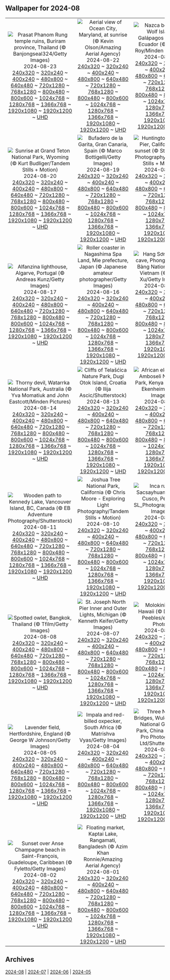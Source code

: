 ## Wallpaper for 2024-08
|      |      |      |
| :----: | :----: | :----: |
|![Prasat Phanom Rung temple ruins, Buriram province, Thailand (© Banjongseal324/Getty Images)](https://www.bing.com/th?id=OHR.PrasatPhanom_ROW3985058133_320x240.jpg)<br />2024-08-23<br />[240x320](https://www.bing.com/th?id=OHR.PrasatPhanom_ROW3985058133_240x320.jpg) ~ [320x240](https://www.bing.com/th?id=OHR.PrasatPhanom_ROW3985058133_320x240.jpg) ~ [400x240](https://www.bing.com/th?id=OHR.PrasatPhanom_ROW3985058133_400x240.jpg) ~ [480x800](https://www.bing.com/th?id=OHR.PrasatPhanom_ROW3985058133_480x800.jpg) ~ [640x480](https://www.bing.com/th?id=OHR.PrasatPhanom_ROW3985058133_640x480.jpg) ~ [720x1280](https://www.bing.com/th?id=OHR.PrasatPhanom_ROW3985058133_720x1280.jpg) ~ [768x1280](https://www.bing.com/th?id=OHR.PrasatPhanom_ROW3985058133_768x1280.jpg) ~ [800x480](https://www.bing.com/th?id=OHR.PrasatPhanom_ROW3985058133_800x480.jpg) ~ [800x600](https://www.bing.com/th?id=OHR.PrasatPhanom_ROW3985058133_800x600.jpg) ~ [1024x768](https://www.bing.com/th?id=OHR.PrasatPhanom_ROW3985058133_1024x768.jpg) ~ [1280x768](https://www.bing.com/th?id=OHR.PrasatPhanom_ROW3985058133_1280x768.jpg) ~ [1366x768](https://www.bing.com/th?id=OHR.PrasatPhanom_ROW3985058133_1366x768.jpg) ~ [1920x1080](https://www.bing.com/th?id=OHR.PrasatPhanom_ROW3985058133_1920x1080.jpg) ~ [1920x1200](https://www.bing.com/th?id=OHR.PrasatPhanom_ROW3985058133_1920x1200.jpg) ~ [UHD](https://www.bing.com/th?id=OHR.PrasatPhanom_ROW3985058133_UHD.jpg)|![Aerial view of Ocean City, Maryland, at sunrise (© Kevin Olson/Amazing Aerial Agency)](https://www.bing.com/th?id=OHR.OceanCityMD_ROW5843835398_320x240.jpg)<br />2024-08-22<br />[240x320](https://www.bing.com/th?id=OHR.OceanCityMD_ROW5843835398_240x320.jpg) ~ [320x240](https://www.bing.com/th?id=OHR.OceanCityMD_ROW5843835398_320x240.jpg) ~ [400x240](https://www.bing.com/th?id=OHR.OceanCityMD_ROW5843835398_400x240.jpg) ~ [480x800](https://www.bing.com/th?id=OHR.OceanCityMD_ROW5843835398_480x800.jpg) ~ [640x480](https://www.bing.com/th?id=OHR.OceanCityMD_ROW5843835398_640x480.jpg) ~ [720x1280](https://www.bing.com/th?id=OHR.OceanCityMD_ROW5843835398_720x1280.jpg) ~ [768x1280](https://www.bing.com/th?id=OHR.OceanCityMD_ROW5843835398_768x1280.jpg) ~ [800x480](https://www.bing.com/th?id=OHR.OceanCityMD_ROW5843835398_800x480.jpg) ~ [800x600](https://www.bing.com/th?id=OHR.OceanCityMD_ROW5843835398_800x600.jpg) ~ [1024x768](https://www.bing.com/th?id=OHR.OceanCityMD_ROW5843835398_1024x768.jpg) ~ [1280x768](https://www.bing.com/th?id=OHR.OceanCityMD_ROW5843835398_1280x768.jpg) ~ [1366x768](https://www.bing.com/th?id=OHR.OceanCityMD_ROW5843835398_1366x768.jpg) ~ [1920x1080](https://www.bing.com/th?id=OHR.OceanCityMD_ROW5843835398_1920x1080.jpg) ~ [1920x1200](https://www.bing.com/th?id=OHR.OceanCityMD_ROW5843835398_1920x1200.jpg) ~ [UHD](https://www.bing.com/th?id=OHR.OceanCityMD_ROW5843835398_UHD.jpg)|![Nazca boobies, Wolf Island, Galápagos Islands, Ecuador (© Tui De Roy/Minden Pictures)](https://www.bing.com/th?id=OHR.NazcaBooby_ROW5704281818_320x240.jpg)<br />2024-08-21<br />[240x320](https://www.bing.com/th?id=OHR.NazcaBooby_ROW5704281818_240x320.jpg) ~ [320x240](https://www.bing.com/th?id=OHR.NazcaBooby_ROW5704281818_320x240.jpg) ~ [400x240](https://www.bing.com/th?id=OHR.NazcaBooby_ROW5704281818_400x240.jpg) ~ [480x800](https://www.bing.com/th?id=OHR.NazcaBooby_ROW5704281818_480x800.jpg) ~ [640x480](https://www.bing.com/th?id=OHR.NazcaBooby_ROW5704281818_640x480.jpg) ~ [720x1280](https://www.bing.com/th?id=OHR.NazcaBooby_ROW5704281818_720x1280.jpg) ~ [768x1280](https://www.bing.com/th?id=OHR.NazcaBooby_ROW5704281818_768x1280.jpg) ~ [800x480](https://www.bing.com/th?id=OHR.NazcaBooby_ROW5704281818_800x480.jpg) ~ [800x600](https://www.bing.com/th?id=OHR.NazcaBooby_ROW5704281818_800x600.jpg) ~ [1024x768](https://www.bing.com/th?id=OHR.NazcaBooby_ROW5704281818_1024x768.jpg) ~ [1280x768](https://www.bing.com/th?id=OHR.NazcaBooby_ROW5704281818_1280x768.jpg) ~ [1366x768](https://www.bing.com/th?id=OHR.NazcaBooby_ROW5704281818_1366x768.jpg) ~ [1920x1080](https://www.bing.com/th?id=OHR.NazcaBooby_ROW5704281818_1920x1080.jpg) ~ [1920x1200](https://www.bing.com/th?id=OHR.NazcaBooby_ROW5704281818_1920x1200.jpg) ~ [UHD](https://www.bing.com/th?id=OHR.NazcaBooby_ROW5704281818_UHD.jpg)|
|![Sunrise at Grand Teton National Park, Wyoming (© Kurt Budliger/Tandem Stills + Motion)](https://www.bing.com/th?id=OHR.TetonSunrise_ROW2956383855_320x240.jpg)<br />2024-08-20<br />[240x320](https://www.bing.com/th?id=OHR.TetonSunrise_ROW2956383855_240x320.jpg) ~ [320x240](https://www.bing.com/th?id=OHR.TetonSunrise_ROW2956383855_320x240.jpg) ~ [400x240](https://www.bing.com/th?id=OHR.TetonSunrise_ROW2956383855_400x240.jpg) ~ [480x800](https://www.bing.com/th?id=OHR.TetonSunrise_ROW2956383855_480x800.jpg) ~ [640x480](https://www.bing.com/th?id=OHR.TetonSunrise_ROW2956383855_640x480.jpg) ~ [720x1280](https://www.bing.com/th?id=OHR.TetonSunrise_ROW2956383855_720x1280.jpg) ~ [768x1280](https://www.bing.com/th?id=OHR.TetonSunrise_ROW2956383855_768x1280.jpg) ~ [800x480](https://www.bing.com/th?id=OHR.TetonSunrise_ROW2956383855_800x480.jpg) ~ [800x600](https://www.bing.com/th?id=OHR.TetonSunrise_ROW2956383855_800x600.jpg) ~ [1024x768](https://www.bing.com/th?id=OHR.TetonSunrise_ROW2956383855_1024x768.jpg) ~ [1280x768](https://www.bing.com/th?id=OHR.TetonSunrise_ROW2956383855_1280x768.jpg) ~ [1366x768](https://www.bing.com/th?id=OHR.TetonSunrise_ROW2956383855_1366x768.jpg) ~ [1920x1080](https://www.bing.com/th?id=OHR.TetonSunrise_ROW2956383855_1920x1080.jpg) ~ [1920x1200](https://www.bing.com/th?id=OHR.TetonSunrise_ROW2956383855_1920x1200.jpg) ~ [UHD](https://www.bing.com/th?id=OHR.TetonSunrise_ROW2956383855_UHD.jpg)|![Bufadero de la Garita, Gran Canaria, Spain (© Marco Bottigelli/Getty Images)](https://www.bing.com/th?id=OHR.RegataSanGines_ROW5320119773_320x240.jpg)<br />2024-08-19<br />[240x320](https://www.bing.com/th?id=OHR.RegataSanGines_ROW5320119773_240x320.jpg) ~ [320x240](https://www.bing.com/th?id=OHR.RegataSanGines_ROW5320119773_320x240.jpg) ~ [400x240](https://www.bing.com/th?id=OHR.RegataSanGines_ROW5320119773_400x240.jpg) ~ [480x800](https://www.bing.com/th?id=OHR.RegataSanGines_ROW5320119773_480x800.jpg) ~ [640x480](https://www.bing.com/th?id=OHR.RegataSanGines_ROW5320119773_640x480.jpg) ~ [720x1280](https://www.bing.com/th?id=OHR.RegataSanGines_ROW5320119773_720x1280.jpg) ~ [768x1280](https://www.bing.com/th?id=OHR.RegataSanGines_ROW5320119773_768x1280.jpg) ~ [800x480](https://www.bing.com/th?id=OHR.RegataSanGines_ROW5320119773_800x480.jpg) ~ [800x600](https://www.bing.com/th?id=OHR.RegataSanGines_ROW5320119773_800x600.jpg) ~ [1024x768](https://www.bing.com/th?id=OHR.RegataSanGines_ROW5320119773_1024x768.jpg) ~ [1280x768](https://www.bing.com/th?id=OHR.RegataSanGines_ROW5320119773_1280x768.jpg) ~ [1366x768](https://www.bing.com/th?id=OHR.RegataSanGines_ROW5320119773_1366x768.jpg) ~ [1920x1080](https://www.bing.com/th?id=OHR.RegataSanGines_ROW5320119773_1920x1080.jpg) ~ [1920x1200](https://www.bing.com/th?id=OHR.RegataSanGines_ROW5320119773_1920x1200.jpg) ~ [UHD](https://www.bing.com/th?id=OHR.RegataSanGines_ROW5320119773_UHD.jpg)|![Huntington Beach Pier, California, at sunset (© Stan Moniz Photography/Tandem Stills + Motion)](https://www.bing.com/th?id=OHR.HuntingtonBeach_ROW5148300057_320x240.jpg)<br />2024-08-18<br />[240x320](https://www.bing.com/th?id=OHR.HuntingtonBeach_ROW5148300057_240x320.jpg) ~ [320x240](https://www.bing.com/th?id=OHR.HuntingtonBeach_ROW5148300057_320x240.jpg) ~ [400x240](https://www.bing.com/th?id=OHR.HuntingtonBeach_ROW5148300057_400x240.jpg) ~ [480x800](https://www.bing.com/th?id=OHR.HuntingtonBeach_ROW5148300057_480x800.jpg) ~ [640x480](https://www.bing.com/th?id=OHR.HuntingtonBeach_ROW5148300057_640x480.jpg) ~ [720x1280](https://www.bing.com/th?id=OHR.HuntingtonBeach_ROW5148300057_720x1280.jpg) ~ [768x1280](https://www.bing.com/th?id=OHR.HuntingtonBeach_ROW5148300057_768x1280.jpg) ~ [800x480](https://www.bing.com/th?id=OHR.HuntingtonBeach_ROW5148300057_800x480.jpg) ~ [800x600](https://www.bing.com/th?id=OHR.HuntingtonBeach_ROW5148300057_800x600.jpg) ~ [1024x768](https://www.bing.com/th?id=OHR.HuntingtonBeach_ROW5148300057_1024x768.jpg) ~ [1280x768](https://www.bing.com/th?id=OHR.HuntingtonBeach_ROW5148300057_1280x768.jpg) ~ [1366x768](https://www.bing.com/th?id=OHR.HuntingtonBeach_ROW5148300057_1366x768.jpg) ~ [1920x1080](https://www.bing.com/th?id=OHR.HuntingtonBeach_ROW5148300057_1920x1080.jpg) ~ [1920x1200](https://www.bing.com/th?id=OHR.HuntingtonBeach_ROW5148300057_1920x1200.jpg) ~ [UHD](https://www.bing.com/th?id=OHR.HuntingtonBeach_ROW5148300057_UHD.jpg)|
|![Alfanzina lighthouse, Algarve, Portugal (© Andreas Kunz/Getty Images)](https://www.bing.com/th?id=OHR.AlfanzinaLighthouse_ROW4789645958_320x240.jpg)<br />2024-08-17<br />[240x320](https://www.bing.com/th?id=OHR.AlfanzinaLighthouse_ROW4789645958_240x320.jpg) ~ [320x240](https://www.bing.com/th?id=OHR.AlfanzinaLighthouse_ROW4789645958_320x240.jpg) ~ [400x240](https://www.bing.com/th?id=OHR.AlfanzinaLighthouse_ROW4789645958_400x240.jpg) ~ [480x800](https://www.bing.com/th?id=OHR.AlfanzinaLighthouse_ROW4789645958_480x800.jpg) ~ [640x480](https://www.bing.com/th?id=OHR.AlfanzinaLighthouse_ROW4789645958_640x480.jpg) ~ [720x1280](https://www.bing.com/th?id=OHR.AlfanzinaLighthouse_ROW4789645958_720x1280.jpg) ~ [768x1280](https://www.bing.com/th?id=OHR.AlfanzinaLighthouse_ROW4789645958_768x1280.jpg) ~ [800x480](https://www.bing.com/th?id=OHR.AlfanzinaLighthouse_ROW4789645958_800x480.jpg) ~ [800x600](https://www.bing.com/th?id=OHR.AlfanzinaLighthouse_ROW4789645958_800x600.jpg) ~ [1024x768](https://www.bing.com/th?id=OHR.AlfanzinaLighthouse_ROW4789645958_1024x768.jpg) ~ [1280x768](https://www.bing.com/th?id=OHR.AlfanzinaLighthouse_ROW4789645958_1280x768.jpg) ~ [1366x768](https://www.bing.com/th?id=OHR.AlfanzinaLighthouse_ROW4789645958_1366x768.jpg) ~ [1920x1080](https://www.bing.com/th?id=OHR.AlfanzinaLighthouse_ROW4789645958_1920x1080.jpg) ~ [1920x1200](https://www.bing.com/th?id=OHR.AlfanzinaLighthouse_ROW4789645958_1920x1200.jpg) ~ [UHD](https://www.bing.com/th?id=OHR.AlfanzinaLighthouse_ROW4789645958_UHD.jpg)|![Roller coaster in Nagashima Spa Land, Mie prefecture, Japan (© Japanese amateur photographer/Getty Images)](https://www.bing.com/th?id=OHR.JapanRollerCoaster_ROW4636673372_320x240.jpg)<br />2024-08-16<br />[240x320](https://www.bing.com/th?id=OHR.JapanRollerCoaster_ROW4636673372_240x320.jpg) ~ [320x240](https://www.bing.com/th?id=OHR.JapanRollerCoaster_ROW4636673372_320x240.jpg) ~ [400x240](https://www.bing.com/th?id=OHR.JapanRollerCoaster_ROW4636673372_400x240.jpg) ~ [480x800](https://www.bing.com/th?id=OHR.JapanRollerCoaster_ROW4636673372_480x800.jpg) ~ [640x480](https://www.bing.com/th?id=OHR.JapanRollerCoaster_ROW4636673372_640x480.jpg) ~ [720x1280](https://www.bing.com/th?id=OHR.JapanRollerCoaster_ROW4636673372_720x1280.jpg) ~ [768x1280](https://www.bing.com/th?id=OHR.JapanRollerCoaster_ROW4636673372_768x1280.jpg) ~ [800x480](https://www.bing.com/th?id=OHR.JapanRollerCoaster_ROW4636673372_800x480.jpg) ~ [800x600](https://www.bing.com/th?id=OHR.JapanRollerCoaster_ROW4636673372_800x600.jpg) ~ [1024x768](https://www.bing.com/th?id=OHR.JapanRollerCoaster_ROW4636673372_1024x768.jpg) ~ [1280x768](https://www.bing.com/th?id=OHR.JapanRollerCoaster_ROW4636673372_1280x768.jpg) ~ [1366x768](https://www.bing.com/th?id=OHR.JapanRollerCoaster_ROW4636673372_1366x768.jpg) ~ [1920x1080](https://www.bing.com/th?id=OHR.JapanRollerCoaster_ROW4636673372_1920x1080.jpg) ~ [1920x1200](https://www.bing.com/th?id=OHR.JapanRollerCoaster_ROW4636673372_1920x1200.jpg) ~ [UHD](https://www.bing.com/th?id=OHR.JapanRollerCoaster_ROW4636673372_UHD.jpg)|![Hang Sơn Đoòng cave, Phong Nha-Kẻ Bàng National Park, Vietnam (© Geng Xu/Getty Images)](https://www.bing.com/th?id=OHR.HangCave_ROW2044632958_320x240.jpg)<br />2024-08-15<br />[240x320](https://www.bing.com/th?id=OHR.HangCave_ROW2044632958_240x320.jpg) ~ [320x240](https://www.bing.com/th?id=OHR.HangCave_ROW2044632958_320x240.jpg) ~ [400x240](https://www.bing.com/th?id=OHR.HangCave_ROW2044632958_400x240.jpg) ~ [480x800](https://www.bing.com/th?id=OHR.HangCave_ROW2044632958_480x800.jpg) ~ [640x480](https://www.bing.com/th?id=OHR.HangCave_ROW2044632958_640x480.jpg) ~ [720x1280](https://www.bing.com/th?id=OHR.HangCave_ROW2044632958_720x1280.jpg) ~ [768x1280](https://www.bing.com/th?id=OHR.HangCave_ROW2044632958_768x1280.jpg) ~ [800x480](https://www.bing.com/th?id=OHR.HangCave_ROW2044632958_800x480.jpg) ~ [800x600](https://www.bing.com/th?id=OHR.HangCave_ROW2044632958_800x600.jpg) ~ [1024x768](https://www.bing.com/th?id=OHR.HangCave_ROW2044632958_1024x768.jpg) ~ [1280x768](https://www.bing.com/th?id=OHR.HangCave_ROW2044632958_1280x768.jpg) ~ [1366x768](https://www.bing.com/th?id=OHR.HangCave_ROW2044632958_1366x768.jpg) ~ [1920x1080](https://www.bing.com/th?id=OHR.HangCave_ROW2044632958_1920x1080.jpg) ~ [1920x1200](https://www.bing.com/th?id=OHR.HangCave_ROW2044632958_1920x1200.jpg) ~ [UHD](https://www.bing.com/th?id=OHR.HangCave_ROW2044632958_UHD.jpg)|
|![Thorny devil, Watarrka National Park, Australia (© Yva Momatiuk and John Eastcott/Minden Pictures)](https://www.bing.com/th?id=OHR.WatarrkaLizard_ROW1623450590_320x240.jpg)<br />2024-08-14<br />[240x320](https://www.bing.com/th?id=OHR.WatarrkaLizard_ROW1623450590_240x320.jpg) ~ [320x240](https://www.bing.com/th?id=OHR.WatarrkaLizard_ROW1623450590_320x240.jpg) ~ [400x240](https://www.bing.com/th?id=OHR.WatarrkaLizard_ROW1623450590_400x240.jpg) ~ [480x800](https://www.bing.com/th?id=OHR.WatarrkaLizard_ROW1623450590_480x800.jpg) ~ [640x480](https://www.bing.com/th?id=OHR.WatarrkaLizard_ROW1623450590_640x480.jpg) ~ [720x1280](https://www.bing.com/th?id=OHR.WatarrkaLizard_ROW1623450590_720x1280.jpg) ~ [768x1280](https://www.bing.com/th?id=OHR.WatarrkaLizard_ROW1623450590_768x1280.jpg) ~ [800x480](https://www.bing.com/th?id=OHR.WatarrkaLizard_ROW1623450590_800x480.jpg) ~ [800x600](https://www.bing.com/th?id=OHR.WatarrkaLizard_ROW1623450590_800x600.jpg) ~ [1024x768](https://www.bing.com/th?id=OHR.WatarrkaLizard_ROW1623450590_1024x768.jpg) ~ [1280x768](https://www.bing.com/th?id=OHR.WatarrkaLizard_ROW1623450590_1280x768.jpg) ~ [1366x768](https://www.bing.com/th?id=OHR.WatarrkaLizard_ROW1623450590_1366x768.jpg) ~ [1920x1080](https://www.bing.com/th?id=OHR.WatarrkaLizard_ROW1623450590_1920x1080.jpg) ~ [1920x1200](https://www.bing.com/th?id=OHR.WatarrkaLizard_ROW1623450590_1920x1200.jpg) ~ [UHD](https://www.bing.com/th?id=OHR.WatarrkaLizard_ROW1623450590_UHD.jpg)|![Cliffs of Telašćica Nature Park, Dugi Otok Island, Croatia (© Ilija Ascic/Shutterstock)](https://www.bing.com/th?id=OHR.DugiOtokCroatia_ROW1482296845_320x240.jpg)<br />2024-08-13<br />[240x320](https://www.bing.com/th?id=OHR.DugiOtokCroatia_ROW1482296845_240x320.jpg) ~ [320x240](https://www.bing.com/th?id=OHR.DugiOtokCroatia_ROW1482296845_320x240.jpg) ~ [400x240](https://www.bing.com/th?id=OHR.DugiOtokCroatia_ROW1482296845_400x240.jpg) ~ [480x800](https://www.bing.com/th?id=OHR.DugiOtokCroatia_ROW1482296845_480x800.jpg) ~ [640x480](https://www.bing.com/th?id=OHR.DugiOtokCroatia_ROW1482296845_640x480.jpg) ~ [720x1280](https://www.bing.com/th?id=OHR.DugiOtokCroatia_ROW1482296845_720x1280.jpg) ~ [768x1280](https://www.bing.com/th?id=OHR.DugiOtokCroatia_ROW1482296845_768x1280.jpg) ~ [800x480](https://www.bing.com/th?id=OHR.DugiOtokCroatia_ROW1482296845_800x480.jpg) ~ [800x600](https://www.bing.com/th?id=OHR.DugiOtokCroatia_ROW1482296845_800x600.jpg) ~ [1024x768](https://www.bing.com/th?id=OHR.DugiOtokCroatia_ROW1482296845_1024x768.jpg) ~ [1280x768](https://www.bing.com/th?id=OHR.DugiOtokCroatia_ROW1482296845_1280x768.jpg) ~ [1366x768](https://www.bing.com/th?id=OHR.DugiOtokCroatia_ROW1482296845_1366x768.jpg) ~ [1920x1080](https://www.bing.com/th?id=OHR.DugiOtokCroatia_ROW1482296845_1920x1080.jpg) ~ [1920x1200](https://www.bing.com/th?id=OHR.DugiOtokCroatia_ROW1482296845_1920x1200.jpg) ~ [UHD](https://www.bing.com/th?id=OHR.DugiOtokCroatia_ROW1482296845_UHD.jpg)|![African elephants, Amboseli National Park, Kenya (© Ruzdi Ekenheim/Getty Images)](https://www.bing.com/th?id=OHR.ElephantsAmboseli_ROW1361038642_320x240.jpg)<br />2024-08-12<br />[240x320](https://www.bing.com/th?id=OHR.ElephantsAmboseli_ROW1361038642_240x320.jpg) ~ [320x240](https://www.bing.com/th?id=OHR.ElephantsAmboseli_ROW1361038642_320x240.jpg) ~ [400x240](https://www.bing.com/th?id=OHR.ElephantsAmboseli_ROW1361038642_400x240.jpg) ~ [480x800](https://www.bing.com/th?id=OHR.ElephantsAmboseli_ROW1361038642_480x800.jpg) ~ [640x480](https://www.bing.com/th?id=OHR.ElephantsAmboseli_ROW1361038642_640x480.jpg) ~ [720x1280](https://www.bing.com/th?id=OHR.ElephantsAmboseli_ROW1361038642_720x1280.jpg) ~ [768x1280](https://www.bing.com/th?id=OHR.ElephantsAmboseli_ROW1361038642_768x1280.jpg) ~ [800x480](https://www.bing.com/th?id=OHR.ElephantsAmboseli_ROW1361038642_800x480.jpg) ~ [800x600](https://www.bing.com/th?id=OHR.ElephantsAmboseli_ROW1361038642_800x600.jpg) ~ [1024x768](https://www.bing.com/th?id=OHR.ElephantsAmboseli_ROW1361038642_1024x768.jpg) ~ [1280x768](https://www.bing.com/th?id=OHR.ElephantsAmboseli_ROW1361038642_1280x768.jpg) ~ [1366x768](https://www.bing.com/th?id=OHR.ElephantsAmboseli_ROW1361038642_1366x768.jpg) ~ [1920x1080](https://www.bing.com/th?id=OHR.ElephantsAmboseli_ROW1361038642_1920x1080.jpg) ~ [1920x1200](https://www.bing.com/th?id=OHR.ElephantsAmboseli_ROW1361038642_1920x1200.jpg) ~ [UHD](https://www.bing.com/th?id=OHR.ElephantsAmboseli_ROW1361038642_UHD.jpg)|
|![Wooden path to Kennedy Lake, Vancouver Island, BC, Canada (© EB Adventure Photography/Shutterstock)](https://www.bing.com/th?id=OHR.TofinoVancouver_ROW1209784731_320x240.jpg)<br />2024-08-11<br />[240x320](https://www.bing.com/th?id=OHR.TofinoVancouver_ROW1209784731_240x320.jpg) ~ [320x240](https://www.bing.com/th?id=OHR.TofinoVancouver_ROW1209784731_320x240.jpg) ~ [400x240](https://www.bing.com/th?id=OHR.TofinoVancouver_ROW1209784731_400x240.jpg) ~ [480x800](https://www.bing.com/th?id=OHR.TofinoVancouver_ROW1209784731_480x800.jpg) ~ [640x480](https://www.bing.com/th?id=OHR.TofinoVancouver_ROW1209784731_640x480.jpg) ~ [720x1280](https://www.bing.com/th?id=OHR.TofinoVancouver_ROW1209784731_720x1280.jpg) ~ [768x1280](https://www.bing.com/th?id=OHR.TofinoVancouver_ROW1209784731_768x1280.jpg) ~ [800x480](https://www.bing.com/th?id=OHR.TofinoVancouver_ROW1209784731_800x480.jpg) ~ [800x600](https://www.bing.com/th?id=OHR.TofinoVancouver_ROW1209784731_800x600.jpg) ~ [1024x768](https://www.bing.com/th?id=OHR.TofinoVancouver_ROW1209784731_1024x768.jpg) ~ [1280x768](https://www.bing.com/th?id=OHR.TofinoVancouver_ROW1209784731_1280x768.jpg) ~ [1366x768](https://www.bing.com/th?id=OHR.TofinoVancouver_ROW1209784731_1366x768.jpg) ~ [1920x1080](https://www.bing.com/th?id=OHR.TofinoVancouver_ROW1209784731_1920x1080.jpg) ~ [1920x1200](https://www.bing.com/th?id=OHR.TofinoVancouver_ROW1209784731_1920x1200.jpg) ~ [UHD](https://www.bing.com/th?id=OHR.TofinoVancouver_ROW1209784731_UHD.jpg)|![Joshua Tree National Park, California (© Chris Moore - Exploring Light Photography/Tandem Stills + Motion)](https://www.bing.com/th?id=OHR.JoshuaTreeNP_ROW1075085716_320x240.jpg)<br />2024-08-10<br />[240x320](https://www.bing.com/th?id=OHR.JoshuaTreeNP_ROW1075085716_240x320.jpg) ~ [320x240](https://www.bing.com/th?id=OHR.JoshuaTreeNP_ROW1075085716_320x240.jpg) ~ [400x240](https://www.bing.com/th?id=OHR.JoshuaTreeNP_ROW1075085716_400x240.jpg) ~ [480x800](https://www.bing.com/th?id=OHR.JoshuaTreeNP_ROW1075085716_480x800.jpg) ~ [640x480](https://www.bing.com/th?id=OHR.JoshuaTreeNP_ROW1075085716_640x480.jpg) ~ [720x1280](https://www.bing.com/th?id=OHR.JoshuaTreeNP_ROW1075085716_720x1280.jpg) ~ [768x1280](https://www.bing.com/th?id=OHR.JoshuaTreeNP_ROW1075085716_768x1280.jpg) ~ [800x480](https://www.bing.com/th?id=OHR.JoshuaTreeNP_ROW1075085716_800x480.jpg) ~ [800x600](https://www.bing.com/th?id=OHR.JoshuaTreeNP_ROW1075085716_800x600.jpg) ~ [1024x768](https://www.bing.com/th?id=OHR.JoshuaTreeNP_ROW1075085716_1024x768.jpg) ~ [1280x768](https://www.bing.com/th?id=OHR.JoshuaTreeNP_ROW1075085716_1280x768.jpg) ~ [1366x768](https://www.bing.com/th?id=OHR.JoshuaTreeNP_ROW1075085716_1366x768.jpg) ~ [1920x1080](https://www.bing.com/th?id=OHR.JoshuaTreeNP_ROW1075085716_1920x1080.jpg) ~ [1920x1200](https://www.bing.com/th?id=OHR.JoshuaTreeNP_ROW1075085716_1920x1200.jpg) ~ [UHD](https://www.bing.com/th?id=OHR.JoshuaTreeNP_ROW1075085716_UHD.jpg)|![Inca ruin of Sacsayhuamán near Cusco, Peru (© SL_Photography/Getty Images)](https://www.bing.com/th?id=OHR.IncaRuinPeru_ROW0885643054_320x240.jpg)<br />2024-08-09<br />[240x320](https://www.bing.com/th?id=OHR.IncaRuinPeru_ROW0885643054_240x320.jpg) ~ [320x240](https://www.bing.com/th?id=OHR.IncaRuinPeru_ROW0885643054_320x240.jpg) ~ [400x240](https://www.bing.com/th?id=OHR.IncaRuinPeru_ROW0885643054_400x240.jpg) ~ [480x800](https://www.bing.com/th?id=OHR.IncaRuinPeru_ROW0885643054_480x800.jpg) ~ [640x480](https://www.bing.com/th?id=OHR.IncaRuinPeru_ROW0885643054_640x480.jpg) ~ [720x1280](https://www.bing.com/th?id=OHR.IncaRuinPeru_ROW0885643054_720x1280.jpg) ~ [768x1280](https://www.bing.com/th?id=OHR.IncaRuinPeru_ROW0885643054_768x1280.jpg) ~ [800x480](https://www.bing.com/th?id=OHR.IncaRuinPeru_ROW0885643054_800x480.jpg) ~ [800x600](https://www.bing.com/th?id=OHR.IncaRuinPeru_ROW0885643054_800x600.jpg) ~ [1024x768](https://www.bing.com/th?id=OHR.IncaRuinPeru_ROW0885643054_1024x768.jpg) ~ [1280x768](https://www.bing.com/th?id=OHR.IncaRuinPeru_ROW0885643054_1280x768.jpg) ~ [1366x768](https://www.bing.com/th?id=OHR.IncaRuinPeru_ROW0885643054_1366x768.jpg) ~ [1920x1080](https://www.bing.com/th?id=OHR.IncaRuinPeru_ROW0885643054_1920x1080.jpg) ~ [1920x1200](https://www.bing.com/th?id=OHR.IncaRuinPeru_ROW0885643054_1920x1200.jpg) ~ [UHD](https://www.bing.com/th?id=OHR.IncaRuinPeru_ROW0885643054_UHD.jpg)|
|![Spotted owlet, Bangkok, Thailand (© Tfilm/Getty Images)](https://www.bing.com/th?id=OHR.SpottedOwlet_ROW7217108888_320x240.jpg)<br />2024-08-08<br />[240x320](https://www.bing.com/th?id=OHR.SpottedOwlet_ROW7217108888_240x320.jpg) ~ [320x240](https://www.bing.com/th?id=OHR.SpottedOwlet_ROW7217108888_320x240.jpg) ~ [400x240](https://www.bing.com/th?id=OHR.SpottedOwlet_ROW7217108888_400x240.jpg) ~ [480x800](https://www.bing.com/th?id=OHR.SpottedOwlet_ROW7217108888_480x800.jpg) ~ [640x480](https://www.bing.com/th?id=OHR.SpottedOwlet_ROW7217108888_640x480.jpg) ~ [720x1280](https://www.bing.com/th?id=OHR.SpottedOwlet_ROW7217108888_720x1280.jpg) ~ [768x1280](https://www.bing.com/th?id=OHR.SpottedOwlet_ROW7217108888_768x1280.jpg) ~ [800x480](https://www.bing.com/th?id=OHR.SpottedOwlet_ROW7217108888_800x480.jpg) ~ [800x600](https://www.bing.com/th?id=OHR.SpottedOwlet_ROW7217108888_800x600.jpg) ~ [1024x768](https://www.bing.com/th?id=OHR.SpottedOwlet_ROW7217108888_1024x768.jpg) ~ [1280x768](https://www.bing.com/th?id=OHR.SpottedOwlet_ROW7217108888_1280x768.jpg) ~ [1366x768](https://www.bing.com/th?id=OHR.SpottedOwlet_ROW7217108888_1366x768.jpg) ~ [1920x1080](https://www.bing.com/th?id=OHR.SpottedOwlet_ROW7217108888_1920x1080.jpg) ~ [1920x1200](https://www.bing.com/th?id=OHR.SpottedOwlet_ROW7217108888_1920x1200.jpg) ~ [UHD](https://www.bing.com/th?id=OHR.SpottedOwlet_ROW7217108888_UHD.jpg)|![St. Joseph North Pier Inner and Outer Lights, Michigan (© Kenneth Keifer/Getty Images)](https://www.bing.com/th?id=OHR.MichiganLighthouse_ROW7023012690_320x240.jpg)<br />2024-08-07<br />[240x320](https://www.bing.com/th?id=OHR.MichiganLighthouse_ROW7023012690_240x320.jpg) ~ [320x240](https://www.bing.com/th?id=OHR.MichiganLighthouse_ROW7023012690_320x240.jpg) ~ [400x240](https://www.bing.com/th?id=OHR.MichiganLighthouse_ROW7023012690_400x240.jpg) ~ [480x800](https://www.bing.com/th?id=OHR.MichiganLighthouse_ROW7023012690_480x800.jpg) ~ [640x480](https://www.bing.com/th?id=OHR.MichiganLighthouse_ROW7023012690_640x480.jpg) ~ [720x1280](https://www.bing.com/th?id=OHR.MichiganLighthouse_ROW7023012690_720x1280.jpg) ~ [768x1280](https://www.bing.com/th?id=OHR.MichiganLighthouse_ROW7023012690_768x1280.jpg) ~ [800x480](https://www.bing.com/th?id=OHR.MichiganLighthouse_ROW7023012690_800x480.jpg) ~ [800x600](https://www.bing.com/th?id=OHR.MichiganLighthouse_ROW7023012690_800x600.jpg) ~ [1024x768](https://www.bing.com/th?id=OHR.MichiganLighthouse_ROW7023012690_1024x768.jpg) ~ [1280x768](https://www.bing.com/th?id=OHR.MichiganLighthouse_ROW7023012690_1280x768.jpg) ~ [1366x768](https://www.bing.com/th?id=OHR.MichiganLighthouse_ROW7023012690_1366x768.jpg) ~ [1920x1080](https://www.bing.com/th?id=OHR.MichiganLighthouse_ROW7023012690_1920x1080.jpg) ~ [1920x1200](https://www.bing.com/th?id=OHR.MichiganLighthouse_ROW7023012690_1920x1200.jpg) ~ [UHD](https://www.bing.com/th?id=OHR.MichiganLighthouse_ROW7023012690_UHD.jpg)|![Molokini, Maui, Hawaii (© Douglas Peebles/eStock Photo)](https://www.bing.com/th?id=OHR.MolokiniHawaii_ROW6862198585_320x240.jpg)<br />2024-08-06<br />[240x320](https://www.bing.com/th?id=OHR.MolokiniHawaii_ROW6862198585_240x320.jpg) ~ [320x240](https://www.bing.com/th?id=OHR.MolokiniHawaii_ROW6862198585_320x240.jpg) ~ [400x240](https://www.bing.com/th?id=OHR.MolokiniHawaii_ROW6862198585_400x240.jpg) ~ [480x800](https://www.bing.com/th?id=OHR.MolokiniHawaii_ROW6862198585_480x800.jpg) ~ [640x480](https://www.bing.com/th?id=OHR.MolokiniHawaii_ROW6862198585_640x480.jpg) ~ [720x1280](https://www.bing.com/th?id=OHR.MolokiniHawaii_ROW6862198585_720x1280.jpg) ~ [768x1280](https://www.bing.com/th?id=OHR.MolokiniHawaii_ROW6862198585_768x1280.jpg) ~ [800x480](https://www.bing.com/th?id=OHR.MolokiniHawaii_ROW6862198585_800x480.jpg) ~ [800x600](https://www.bing.com/th?id=OHR.MolokiniHawaii_ROW6862198585_800x600.jpg) ~ [1024x768](https://www.bing.com/th?id=OHR.MolokiniHawaii_ROW6862198585_1024x768.jpg) ~ [1280x768](https://www.bing.com/th?id=OHR.MolokiniHawaii_ROW6862198585_1280x768.jpg) ~ [1366x768](https://www.bing.com/th?id=OHR.MolokiniHawaii_ROW6862198585_1366x768.jpg) ~ [1920x1080](https://www.bing.com/th?id=OHR.MolokiniHawaii_ROW6862198585_1920x1080.jpg) ~ [1920x1200](https://www.bing.com/th?id=OHR.MolokiniHawaii_ROW6862198585_1920x1200.jpg) ~ [UHD](https://www.bing.com/th?id=OHR.MolokiniHawaii_ROW6862198585_UHD.jpg)|
|![Lavender field, Hertfordshire, England (© George W Johnson/Getty Images)](https://www.bing.com/th?id=OHR.HertfordshireLavender_ROW6696300267_320x240.jpg)<br />2024-08-05<br />[240x320](https://www.bing.com/th?id=OHR.HertfordshireLavender_ROW6696300267_240x320.jpg) ~ [320x240](https://www.bing.com/th?id=OHR.HertfordshireLavender_ROW6696300267_320x240.jpg) ~ [400x240](https://www.bing.com/th?id=OHR.HertfordshireLavender_ROW6696300267_400x240.jpg) ~ [480x800](https://www.bing.com/th?id=OHR.HertfordshireLavender_ROW6696300267_480x800.jpg) ~ [640x480](https://www.bing.com/th?id=OHR.HertfordshireLavender_ROW6696300267_640x480.jpg) ~ [720x1280](https://www.bing.com/th?id=OHR.HertfordshireLavender_ROW6696300267_720x1280.jpg) ~ [768x1280](https://www.bing.com/th?id=OHR.HertfordshireLavender_ROW6696300267_768x1280.jpg) ~ [800x480](https://www.bing.com/th?id=OHR.HertfordshireLavender_ROW6696300267_800x480.jpg) ~ [800x600](https://www.bing.com/th?id=OHR.HertfordshireLavender_ROW6696300267_800x600.jpg) ~ [1024x768](https://www.bing.com/th?id=OHR.HertfordshireLavender_ROW6696300267_1024x768.jpg) ~ [1280x768](https://www.bing.com/th?id=OHR.HertfordshireLavender_ROW6696300267_1280x768.jpg) ~ [1366x768](https://www.bing.com/th?id=OHR.HertfordshireLavender_ROW6696300267_1366x768.jpg) ~ [1920x1080](https://www.bing.com/th?id=OHR.HertfordshireLavender_ROW6696300267_1920x1080.jpg) ~ [1920x1200](https://www.bing.com/th?id=OHR.HertfordshireLavender_ROW6696300267_1920x1200.jpg) ~ [UHD](https://www.bing.com/th?id=OHR.HertfordshireLavender_ROW6696300267_UHD.jpg)|![Impala and red-billed oxpecker, South Africa (© Matrishva Vyas/Getty Images)](https://www.bing.com/th?id=OHR.ImpalaOxpecker_ROW5017616642_320x240.jpg)<br />2024-08-04<br />[240x320](https://www.bing.com/th?id=OHR.ImpalaOxpecker_ROW5017616642_240x320.jpg) ~ [320x240](https://www.bing.com/th?id=OHR.ImpalaOxpecker_ROW5017616642_320x240.jpg) ~ [400x240](https://www.bing.com/th?id=OHR.ImpalaOxpecker_ROW5017616642_400x240.jpg) ~ [480x800](https://www.bing.com/th?id=OHR.ImpalaOxpecker_ROW5017616642_480x800.jpg) ~ [640x480](https://www.bing.com/th?id=OHR.ImpalaOxpecker_ROW5017616642_640x480.jpg) ~ [720x1280](https://www.bing.com/th?id=OHR.ImpalaOxpecker_ROW5017616642_720x1280.jpg) ~ [768x1280](https://www.bing.com/th?id=OHR.ImpalaOxpecker_ROW5017616642_768x1280.jpg) ~ [800x480](https://www.bing.com/th?id=OHR.ImpalaOxpecker_ROW5017616642_800x480.jpg) ~ [800x600](https://www.bing.com/th?id=OHR.ImpalaOxpecker_ROW5017616642_800x600.jpg) ~ [1024x768](https://www.bing.com/th?id=OHR.ImpalaOxpecker_ROW5017616642_1024x768.jpg) ~ [1280x768](https://www.bing.com/th?id=OHR.ImpalaOxpecker_ROW5017616642_1280x768.jpg) ~ [1366x768](https://www.bing.com/th?id=OHR.ImpalaOxpecker_ROW5017616642_1366x768.jpg) ~ [1920x1080](https://www.bing.com/th?id=OHR.ImpalaOxpecker_ROW5017616642_1920x1080.jpg) ~ [1920x1200](https://www.bing.com/th?id=OHR.ImpalaOxpecker_ROW5017616642_1920x1200.jpg) ~ [UHD](https://www.bing.com/th?id=OHR.ImpalaOxpecker_ROW5017616642_UHD.jpg)|![Three Natural Bridges, Wulong Karst National Geology Park, China (© Pav-Pro Photography Ltd/Shutterstock)](https://www.bing.com/th?id=OHR.WulongKarst_ROW4842931095_320x240.jpg)<br />2024-08-03<br />[240x320](https://www.bing.com/th?id=OHR.WulongKarst_ROW4842931095_240x320.jpg) ~ [320x240](https://www.bing.com/th?id=OHR.WulongKarst_ROW4842931095_320x240.jpg) ~ [400x240](https://www.bing.com/th?id=OHR.WulongKarst_ROW4842931095_400x240.jpg) ~ [480x800](https://www.bing.com/th?id=OHR.WulongKarst_ROW4842931095_480x800.jpg) ~ [640x480](https://www.bing.com/th?id=OHR.WulongKarst_ROW4842931095_640x480.jpg) ~ [720x1280](https://www.bing.com/th?id=OHR.WulongKarst_ROW4842931095_720x1280.jpg) ~ [768x1280](https://www.bing.com/th?id=OHR.WulongKarst_ROW4842931095_768x1280.jpg) ~ [800x480](https://www.bing.com/th?id=OHR.WulongKarst_ROW4842931095_800x480.jpg) ~ [800x600](https://www.bing.com/th?id=OHR.WulongKarst_ROW4842931095_800x600.jpg) ~ [1024x768](https://www.bing.com/th?id=OHR.WulongKarst_ROW4842931095_1024x768.jpg) ~ [1280x768](https://www.bing.com/th?id=OHR.WulongKarst_ROW4842931095_1280x768.jpg) ~ [1366x768](https://www.bing.com/th?id=OHR.WulongKarst_ROW4842931095_1366x768.jpg) ~ [1920x1080](https://www.bing.com/th?id=OHR.WulongKarst_ROW4842931095_1920x1080.jpg) ~ [1920x1200](https://www.bing.com/th?id=OHR.WulongKarst_ROW4842931095_1920x1200.jpg) ~ [UHD](https://www.bing.com/th?id=OHR.WulongKarst_ROW4842931095_UHD.jpg)|
|![Sunset over Anse Champagne beach in Saint-François, Guadeloupe, Caribbean (© Fyletto/Getty Images)](https://www.bing.com/th?id=OHR.SaintFrancois_ROW4592386961_320x240.jpg)<br />2024-08-02<br />[240x320](https://www.bing.com/th?id=OHR.SaintFrancois_ROW4592386961_240x320.jpg) ~ [320x240](https://www.bing.com/th?id=OHR.SaintFrancois_ROW4592386961_320x240.jpg) ~ [400x240](https://www.bing.com/th?id=OHR.SaintFrancois_ROW4592386961_400x240.jpg) ~ [480x800](https://www.bing.com/th?id=OHR.SaintFrancois_ROW4592386961_480x800.jpg) ~ [640x480](https://www.bing.com/th?id=OHR.SaintFrancois_ROW4592386961_640x480.jpg) ~ [720x1280](https://www.bing.com/th?id=OHR.SaintFrancois_ROW4592386961_720x1280.jpg) ~ [768x1280](https://www.bing.com/th?id=OHR.SaintFrancois_ROW4592386961_768x1280.jpg) ~ [800x480](https://www.bing.com/th?id=OHR.SaintFrancois_ROW4592386961_800x480.jpg) ~ [800x600](https://www.bing.com/th?id=OHR.SaintFrancois_ROW4592386961_800x600.jpg) ~ [1024x768](https://www.bing.com/th?id=OHR.SaintFrancois_ROW4592386961_1024x768.jpg) ~ [1280x768](https://www.bing.com/th?id=OHR.SaintFrancois_ROW4592386961_1280x768.jpg) ~ [1366x768](https://www.bing.com/th?id=OHR.SaintFrancois_ROW4592386961_1366x768.jpg) ~ [1920x1080](https://www.bing.com/th?id=OHR.SaintFrancois_ROW4592386961_1920x1080.jpg) ~ [1920x1200](https://www.bing.com/th?id=OHR.SaintFrancois_ROW4592386961_1920x1200.jpg) ~ [UHD](https://www.bing.com/th?id=OHR.SaintFrancois_ROW4592386961_UHD.jpg)|![Floating market, Kaptai Lake, Rangamati, Bangladesh (© Azim Khan Ronnie/Amazing Aerial Agency)](https://www.bing.com/th?id=OHR.KaptaiLake_ROW4385548420_320x240.jpg)<br />2024-08-01<br />[240x320](https://www.bing.com/th?id=OHR.KaptaiLake_ROW4385548420_240x320.jpg) ~ [320x240](https://www.bing.com/th?id=OHR.KaptaiLake_ROW4385548420_320x240.jpg) ~ [400x240](https://www.bing.com/th?id=OHR.KaptaiLake_ROW4385548420_400x240.jpg) ~ [480x800](https://www.bing.com/th?id=OHR.KaptaiLake_ROW4385548420_480x800.jpg) ~ [640x480](https://www.bing.com/th?id=OHR.KaptaiLake_ROW4385548420_640x480.jpg) ~ [720x1280](https://www.bing.com/th?id=OHR.KaptaiLake_ROW4385548420_720x1280.jpg) ~ [768x1280](https://www.bing.com/th?id=OHR.KaptaiLake_ROW4385548420_768x1280.jpg) ~ [800x480](https://www.bing.com/th?id=OHR.KaptaiLake_ROW4385548420_800x480.jpg) ~ [800x600](https://www.bing.com/th?id=OHR.KaptaiLake_ROW4385548420_800x600.jpg) ~ [1024x768](https://www.bing.com/th?id=OHR.KaptaiLake_ROW4385548420_1024x768.jpg) ~ [1280x768](https://www.bing.com/th?id=OHR.KaptaiLake_ROW4385548420_1280x768.jpg) ~ [1366x768](https://www.bing.com/th?id=OHR.KaptaiLake_ROW4385548420_1366x768.jpg) ~ [1920x1080](https://www.bing.com/th?id=OHR.KaptaiLake_ROW4385548420_1920x1080.jpg) ~ [1920x1200](https://www.bing.com/th?id=OHR.KaptaiLake_ROW4385548420_1920x1200.jpg) ~ [UHD](https://www.bing.com/th?id=OHR.KaptaiLake_ROW4385548420_UHD.jpg)|

## Archives
[2024-08](/archives/2024-08/) | [2024-07](/archives/2024-07/) | [2024-06](/archives/2024-06/) | [2024-05](/archives/2024-05/)